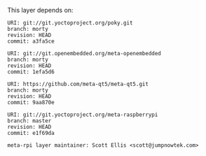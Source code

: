 This layer depends on:

    URI: git://git.yoctoproject.org/poky.git
    branch: morty
    revision: HEAD
    commit: a3fa5ce

    URI: git://git.openembedded.org/meta-openembedded
    branch: morty
    revision: HEAD
    commit: 1efa5d6

    URI: https://github.com/meta-qt5/meta-qt5.git
    branch: morty
    revision: HEAD
    commit: 9aa870e

    URI: git://git.yoctoproject.org/meta-raspberrypi 
    branch: master
    revision: HEAD
    commit: e1f69da

    meta-rpi layer maintainer: Scott Ellis <scott@jumpnowtek.com>
